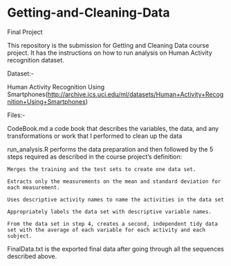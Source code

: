 # Getting-and-Cleaning-Data
Final Project

This repository is the submission for Getting and Cleaning Data course project. It has the instructions on how to run analysis on Human Activity recognition dataset.

Dataset:-

Human Activity Recognition Using Smartphones(http://archive.ics.uci.edu/ml/datasets/Human+Activity+Recognition+Using+Smartphones)

Files:-

CodeBook.md a code book that describes the variables, the data, and any transformations or work that I performed to clean up the data

run_analysis.R performs the data preparation and then followed by the 5 steps required as described in the course project’s definition:
    
	Merges the training and the test sets to create one data set.
	
	Extracts only the measurements on the mean and standard deviation for each measurement.
	
	Uses descriptive activity names to name the activities in the data set
	
	Appropriately labels the data set with descriptive variable names.
	
	From the data set in step 4, creates a second, independent tidy data set with the average of each variable for each activity and each subject.
	
FinalData.txt is the exported final data after going through all the sequences described above.
